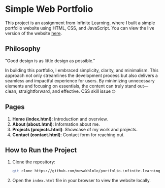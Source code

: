 # Simple Web Portfolio

This project is an assignment from Infinite Learning, where I built a simple portfolio website using HTML, CSS, and JavaScript. You can view the live version of the website [here](https://mesakhlolo.github.io/portfolio-infinite-learning/).

## Philosophy

"Good design is as little design as possible."

In building this portfolio, I embraced simplicity, clarity, and minimalism. This approach not only streamlines the development process but also delivers a seamless and impactful experience for users. By minimizing unnecessary elements and focusing on essentials, the content can truly stand out—clean, straightforward, and effective. CSS skill issue 🤓

## Pages

1. **Home (index.html)**: Introduction and overview.
2. **About (about.html)**: Information about me.
3. **Projects (projects.html)**: Showcase of my work and projects.
4. **Contact (contact.html)**: Contact form for reaching out.

## How to Run the Project

1. Clone the repository:
   ```bash
   git clone https://github.com/mesakhlolo/portfolio-infinite-learning.git
   ```
2. Open the `index.html` file in your browser to view the website locally.
